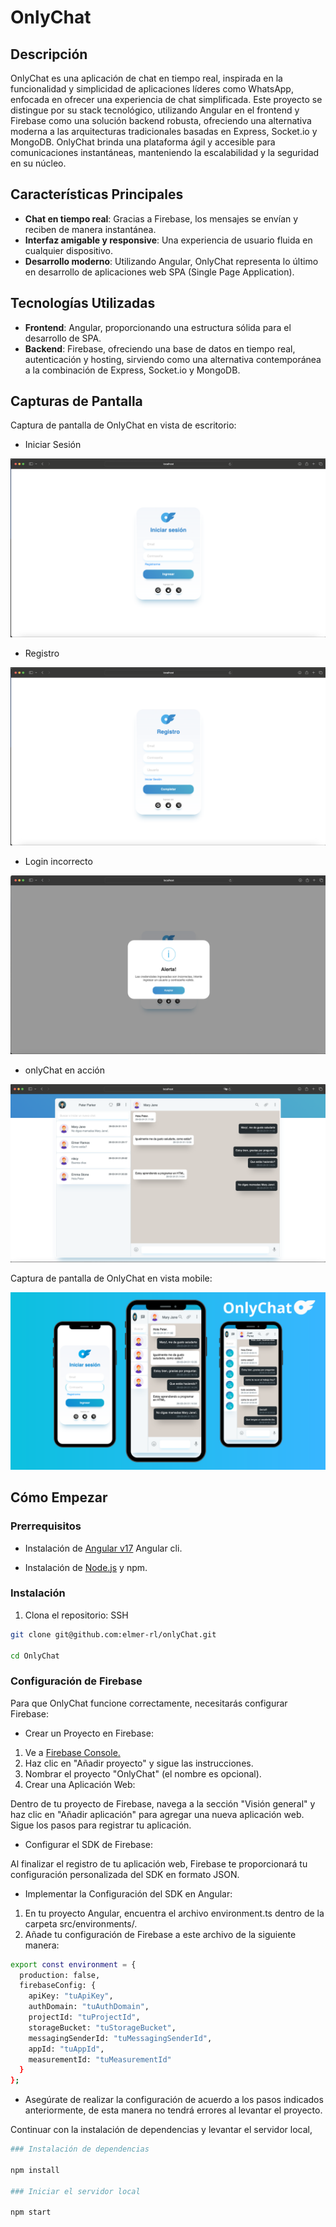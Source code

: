 # OnlyChat

## Descripción

OnlyChat es una aplicación de chat en tiempo real, inspirada en la funcionalidad y simplicidad de aplicaciones líderes como WhatsApp, enfocada en ofrecer una experiencia de chat simplificada. Este proyecto se distingue por su stack tecnológico, utilizando Angular en el frontend y Firebase como una solución backend robusta, ofreciendo una alternativa moderna a las arquitecturas tradicionales basadas en Express, Socket.io y MongoDB. OnlyChat brinda una plataforma ágil y accesible para comunicaciones instantáneas, manteniendo la escalabilidad y la seguridad en su núcleo.

## Características Principales

- **Chat en tiempo real**: Gracias a Firebase, los mensajes se envían y reciben de manera instantánea.
- **Interfaz amigable y responsive**: Una experiencia de usuario fluida en cualquier dispositivo.
- **Desarrollo moderno**: Utilizando Angular, OnlyChat representa lo último en desarrollo de aplicaciones web SPA (Single Page Application).

## Tecnologías Utilizadas

- **Frontend**: Angular, proporcionando una estructura sólida para el desarrollo de SPA.
- **Backend**: Firebase, ofreciendo una base de datos en tiempo real, autenticación y hosting, sirviendo como una alternativa contemporánea a la combinación de Express, Socket.io y MongoDB.

## Capturas de Pantalla

Captura de pantalla de OnlyChat en vista de escritorio:

- Iniciar Sesión

 ![Pantalla de inicio de sesión](https://raw.githubusercontent.com/elmer-rl/onlyChat/master/src/assets/images/login.png)

- Registro

 ![Pantalla de registro](https://raw.githubusercontent.com/elmer-rl/onlyChat/master/src/assets/images/register.png)

- Login incorrecto

 ![Pantalla de alerta de login fallido](https://raw.githubusercontent.com/elmer-rl/onlyChat/master/src/assets/images/login-alert.png)

 - onlyChat en acción

 ![Chat en Acción](https://raw.githubusercontent.com/elmer-rl/onlyChat/master/src/assets/images/messages-page.png)

Captura de pantalla de OnlyChat en vista mobile:

 ![OnlyChat mobile](https://raw.githubusercontent.com/elmer-rl/onlyChat/master/src/assets/images/onlyChat-mobile.png) 


## Cómo Empezar

### Prerrequisitos

- Instalación de [Angular v17](https://angular.io/) Angular cli.

- Instalación de [Node.js](https://nodejs.org/en/) y npm.

### Instalación

1. Clona el repositorio: SSH

```sh
git clone git@github.com:elmer-rl/onlyChat.git

cd OnlyChat

```
### Configuración de Firebase

Para que OnlyChat funcione correctamente, necesitarás configurar Firebase:

- Crear un Proyecto en Firebase:

1. Ve a [Firebase Console.](https://firebase.google.com/)
2. Haz clic en "Añadir proyecto" y sigue las instrucciones.
3. Nombrar el proyecto "OnlyChat" (el nombre es opcional).
4. Crear una Aplicación Web:

Dentro de tu proyecto de Firebase, navega a la sección "Visión general" y haz clic en "Añadir aplicación" para agregar una nueva aplicación web.
Sigue los pasos para registrar tu aplicación.

- Configurar el SDK de Firebase:

Al finalizar el registro de tu aplicación web, Firebase te proporcionará tu configuración personalizada del SDK en formato JSON.

- Implementar la Configuración del SDK en Angular:

1. En tu proyecto Angular, encuentra el archivo environment.ts dentro de la carpeta src/environments/.
1. Añade tu configuración de Firebase a este archivo de la siguiente manera:
```sh
export const environment = {
  production: false,
  firebaseConfig: {
    apiKey: "tuApiKey",
    authDomain: "tuAuthDomain",
    projectId: "tuProjectId",
    storageBucket: "tuStorageBucket",
    messagingSenderId: "tuMessagingSenderId",
    appId: "tuAppId",
    measurementId: "tuMeasurementId"
  }
};
```
- Asegúrate de realizar la configuración de acuerdo a los pasos indicados anteriormente, de esta manera no tendrá errores al levantar el proyecto.

Continuar con la instalación de dependencias y levantar el servidor local,
```sh
### Instalación de dependencias

npm install

### Iniciar el servidor local

npm start
